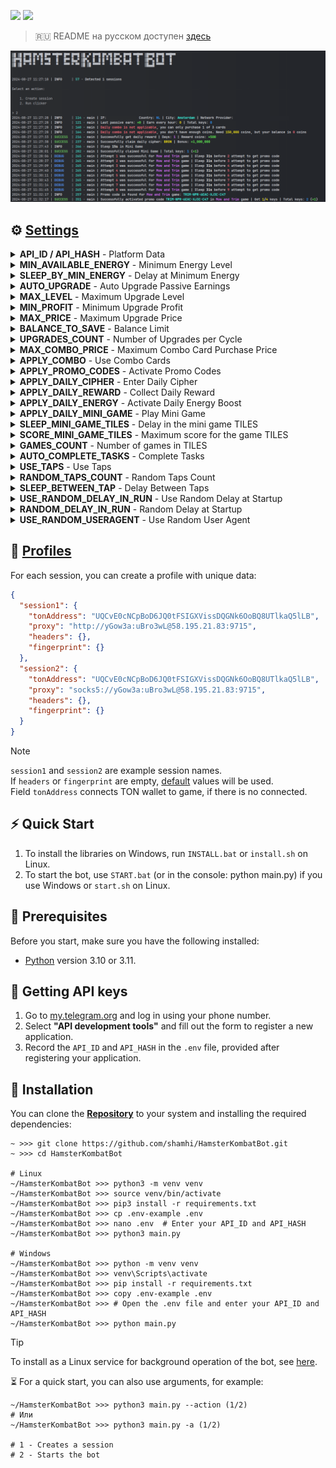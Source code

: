 [<img src="https://img.shields.io/badge/Telegram-%40Me-orange">](https://t.me/sho6ot)
[<img src="https://img.shields.io/badge/python-3.10%20%7C%203.11-blue">](https://www.python.org/downloads/)

> 🇷🇺 README на русском доступен [здесь](README.md)

![demo](.github/images/demo.png)


## ⚙ [Settings](.env-example)
<details>
  <summary><b>API_ID / API_HASH</b> - Platform Data</summary>
  <p>These values are necessary for authorization and working with the Telegram API. Without them, the bot will not be able to connect to your account.</p>
  <ul>
    <li><strong>Example:</strong></li>
    <code>API_ID=2182472</code>
    <br>
    <code>API_HASH=b592f0d605a1b67c20e8d1c7582f20</code>
  </ul>
</details>

<details>
  <summary><b>MIN_AVAILABLE_ENERGY</b> - Minimum Energy Level</summary>
  <p>This setting determines the minimum energy level at which the bot will go idle to simulate human-like activity.</p>
  <ul>
    <li><strong>Example:</strong> <code>535</code></li>
    <li><strong>Default:</strong> <code>200</code></li>
  </ul>
</details>

<details>
  <summary><b>SLEEP_BY_MIN_ENERGY</b> - Delay at Minimum Energy</summary>
  <p>Sets a pause in the bot's operation if the energy drops below the set minimum. This simulates human-like activity.</p>
  <ul>
    <li><strong>Example:</strong> <code>[2000,3300]</code></li>
    <li><strong>Default:</strong> <code>[1800,3600]</code></li>
  </ul>
</details>

<details>
  <summary><b>AUTO_UPGRADE</b> - Auto Upgrade Passive Earnings</summary>
  <p>This parameter determines whether the bot will automatically upgrade your cards to increase passive income.</p>
  <ul>
    <li><strong>Example:</strong> <code>True / False</code></li>
    <li><strong>Default:</strong> <code>False</code></li>
  </ul>
</details>

<details>
  <summary><b>MAX_LEVEL</b> - Maximum Upgrade Level</summary>
  <p>Determines the maximum level up to which the bot will upgrade your cards.</p>
  <ul>
    <li><strong>Example:</strong> <code>15</code></li>
    <li><strong>Default:</strong> <code>20</code></li>
  </ul>
</details>

<details>
  <summary><b>MIN_PROFIT</b> - Minimum Upgrade Profit</summary>
  <p>Determines the minimum profit of the card that the bot will upgrade.</p>
  <ul>
    <li><strong>Example:</strong> <code>2500</code></li>
    <li><strong>Default:</strong> <code>1000</code></li>
  </ul>
</details>

<details>
  <summary><b>MAX_PRICE</b> - Maximum Upgrade Price</summary>
  <p>Sets the limit on the amount the bot can spend on a single card upgrade.</p>
  <ul>
    <li><strong>Example:</strong> <code>20000000</code></li>
    <li><strong>Default:</strong> <code>50000000</code></li>
  </ul>
</details>

<details>
  <summary><b>BALANCE_TO_SAVE</b> - Balance Limit</summary>
  <p>This parameter defines the minimum balance that the bot will guarantee to keep, without spending it on upgrades or purchases.</p>
  <ul>
    <li><strong>Example:</strong> <code>2000</code></li>
    <li><strong>Default:</strong> <code>1000000</code></li>
  </ul>
</details>

<details>
  <summary><b>UPGRADES_COUNT</b> - Number of Upgrades per Cycle</summary>
  <p>Specifies how many cards the bot will upgrade in one cycle to always choose the most profitable card.</p>
  <ul>
    <li><strong>Example:</strong> <code>5</code></li>
    <li><strong>Default:</strong> <code>10</code></li>
  </ul>
</details>

<details>
  <summary><b>MAX_COMBO_PRICE</b> - Maximum Combo Card Purchase Price</summary>
  <p>Defines the maximum amount the bot can spend on purchasing combo cards when the balance is sufficient.</p>
  <ul>
    <li><strong>Example:</strong> <code>15000000</code></li>
    <li><strong>Default:</strong> <code>10000000</code></li>
  </ul>
</details>

<details>
  <summary><b>APPLY_COMBO</b> - Use Combo Cards</summary>
  <p>Allows the bot to activate combo cards to gain bonuses.</p>
  <ul>
    <li><strong>Example:</strong> <code>True / False</code></li>
    <li><strong>Default:</strong> <code>True</code></li>
  </ul>
</details>

<details>
  <summary><b>APPLY_PROMO_CODES</b> - Activate Promo Codes</summary>
  <p>Allows the bot to automatically enter and activate promo codes in the Playground section to obtain keys.</p>
  <ul>
    <li><strong>Example:</strong> <code>True / False</code></li>
    <li><strong>Default:</strong> <code>True</code></li>
  </ul>
</details>

<details>
  <summary><b>APPLY_DAILY_CIPHER</b> - Enter Daily Cipher</summary>
  <p>Enables automatic entry of the daily Morse code cipher to obtain bonuses.</p>
  <ul>
    <li><strong>Example:</strong> <code>True / False</code></li>
    <li><strong>Default:</strong> <code>True</code></li>
  </ul>
</details>

<details>
  <summary><b>APPLY_DAILY_REWARD</b> - Collect Daily Reward</summary>
  <p>The bot will automatically collect daily rewards if this parameter is enabled.</p>
  <ul>
    <li><strong>Example:</strong> <code>True / False</code></li>
    <li><strong>Default:</strong> <code>True</code></li>
  </ul>
</details>

<details>
  <summary><b>APPLY_DAILY_ENERGY</b> - Activate Daily Energy Boost</summary>
  <p>Allows the bot to activate the daily energy boost to replenish energy.</p>
  <ul>
    <li><strong>Example:</strong> <code>True / False</code></li>
    <li><strong>Default:</strong> <code>True</code></li>
  </ul>
</details>

<details>
  <summary><b>APPLY_DAILY_MINI_GAME</b> - Play Mini Game</summary>
  <p>Setting that allows the bot to automatically play daily mini-games to obtain keys.</p>
  <ul>
    <li><strong>Example:</strong> <code>True / False</code></li>
    <li><strong>Default:</strong> <code>True</code></li>
  </ul>
</details>

<details>
  <summary><b>SLEEP_MINI_GAME_TILES</b> - Delay in the mini game TILES</summary>
  <p>Option to set a random delay from the start of the game to its end.</p>
  <ul>
    <li><strong>Example:</strong> <code>[500,800]</code></li>
    <li><strong>Default:</strong> <code>[600,900]</code></li>
  </ul>
</details>

<details>
  <summary><b>SCORE_MINI_GAME_TILES</b> - Maximum score for the game TILES</summary>
  <p>Sets the random score that will be reached in the game.</p>
  <ul>
    <li><strong>Example:</strong> <code>[250,600]</code></li>
    <li><strong>Default:</strong> <code>[300,500]</code></li>
  </ul>
</details>

<details>
  <summary><b>GAMES_COUNT</b> - Number of games in TILES</summary>
  <p>Defines the random number of games that the bot will play in one cycle.</p>
  <ul>
    <li><strong>Example:</strong> <code>[3,15]</code></li>
    <li><strong>Default:</strong> <code>[1,10]</code></li>
  </ul>
</details>

<details>
  <summary><b>AUTO_COMPLETE_TASKS</b> - Complete Tasks</summary>
  <p>This feature allows the bot to automatically complete tasks if they are available.</p>
  <ul>
    <li><strong>Example:</strong> <code>True / False</code></li>
    <li><strong>Default:</strong> <code>True</code></li>
  </ul>
</details>

<details>
  <summary><b>USE_TAPS</b> - Use Taps</summary>
  <p>Determines whether the bot will use taps (clicks).</p>
  <ul>
    <li><strong>Example:</strong> <code>True / False</code></li>
    <li><strong>Default:</strong> <code>True</code></li>
  </ul>
</details>

<details>
  <summary><b>RANDOM_TAPS_COUNT</b> - Random Taps Count</summary>
  <p>This parameter defines the range of random tap (click) counts the bot may use at once.</p>
  <ul>
    <li><strong>Example:</strong> <code>[25,100]</code></li>
    <li><strong>Default:</strong> <code>[10,50]</code></li>
  </ul>
</details>

<details>
  <summary><b>SLEEP_BETWEEN_TAP</b> - Delay Between Taps</summary>
  <p>Sets the interval time between taps (clicks). This prevents too frequent tapping.</p>
  <ul>
    <li><strong>Example:</strong> <code>[5,15]</code></li>
    <li><strong>Default:</strong> <code>[10,25]</code></li>
  </ul>
</details>

<details>
  <summary><b>USE_RANDOM_DELAY_IN_RUN</b> - Use Random Delay at Startup</summary>
  <p>This setting allows for random delays for each account before starting the bot, helping to start each account separately rather than simultaneously.</p>
  <ul>
    <li><strong>Example:</strong> <code>True / False</code></li>
    <li><strong>Default:</strong> <code>False</code></li>
  </ul>
</details>

<details>
  <summary><b>RANDOM_DELAY_IN_RUN</b> - Random Delay at Startup</summary>
  <p>Defines the range of random delay applied to each account before starting the bot. This helps to start each account separately rather than simultaneously.</p>
  <ul>
    <li><strong>Example:</strong> <code>[0,20]</code></li>
    <li><strong>Default:</strong> <code>[0,15]</code></li>
  </ul>
</details>

<details>
  <summary><b>USE_RANDOM_USERAGENT</b> - Use Random User Agent</summary>
  <p>When enabled, the bot will use random User-Agents for each account and save them in `profiles.json` for future use, to increase anonymity and protection against bans.</p>
  <ul>
    <li><strong>Example:</strong> <code>True / False</code></li>
    <li><strong>Default:</strong> <code>False</code></li>
  </ul>
</details>


## 📕 [Profiles](profiles.json)
For each session, you can create a profile with unique data:
```json
{
  "session1": {
    "tonAddress": "UQCvE0cNCpBoD6JQ0tFSIGXVissDQGNk6OoBQ8UTlkaQ5lLB",
    "proxy": "http://yGow3a:uBro3wL@58.195.21.83:9715",
    "headers": {},
    "fingerprint": {}
  },
  "session2": {
    "tonAddress": "UQCvE0cNCpBoD6JQ0tFSIGXVissDQGNk6OoBQ8UTlkaQ5lLB",
    "proxy": "socks5://yGow3a:uBro3wL@58.195.21.83:9715",
    "headers": {},
    "fingerprint": {}
  }
}
```
> [!NOTE]
> `session1` and `session2` are example session names.  
> If `headers` or `fingerprint` are empty, [default](bot/utils/default.py) values will be used.  
> Field `tonAddress` connects TON wallet to game, if there is no connected.


## ⚡ Quick Start
1. To install the libraries on Windows, run `INSTALL.bat` or `install.sh` on Linux.
2. To start the bot, use `START.bat` (or in the console: python main.py) if you use Windows or `start.sh` on Linux.


## 📌 Prerequisites
Before you start, make sure you have the following installed:
- [Python](https://www.python.org/downloads/) version 3.10 or 3.11.


## 📃 Getting API keys
1. Go to [my.telegram.org](https://my.telegram.org) and log in using your phone number.
2. Select **"API development tools"** and fill out the form to register a new application.
3. Record the `API_ID` and `API_HASH` in the `.env` file, provided after registering your application.


## 🧱 Installation
You can clone the [**Repository**](https://github.com/shamhi/HamsterKombatBot) to your system and installing the required dependencies:
```shell
~ >>> git clone https://github.com/shamhi/HamsterKombatBot.git 
~ >>> cd HamsterKombatBot

# Linux
~/HamsterKombatBot >>> python3 -m venv venv
~/HamsterKombatBot >>> source venv/bin/activate
~/HamsterKombatBot >>> pip3 install -r requirements.txt
~/HamsterKombatBot >>> cp .env-example .env
~/HamsterKombatBot >>> nano .env  # Enter your API_ID and API_HASH
~/HamsterKombatBot >>> python3 main.py

# Windows
~/HamsterKombatBot >>> python -m venv venv
~/HamsterKombatBot >>> venv\Scripts\activate
~/HamsterKombatBot >>> pip install -r requirements.txt
~/HamsterKombatBot >>> copy .env-example .env
~/HamsterKombatBot >>> # Open the .env file and enter your API_ID and API_HASH
~/HamsterKombatBot >>> python main.py
```

> [!TIP]
> To install as a Linux service for background operation of the bot, see [here](docs/LINUX-SERVIS-INSTALL.md).


⏳ For a quick start, you can also use arguments, for example:
```shell
~/HamsterKombatBot >>> python3 main.py --action (1/2)
# Или
~/HamsterKombatBot >>> python3 main.py -a (1/2)

# 1 - Creates a session
# 2 - Starts the bot
```
